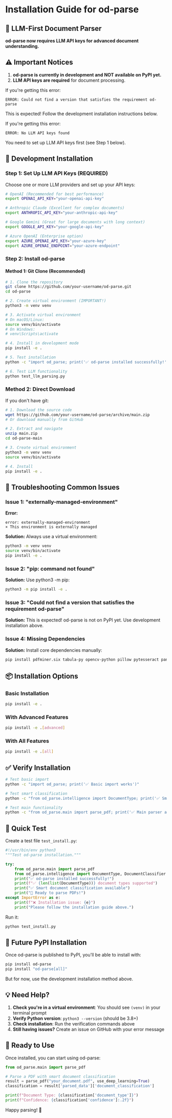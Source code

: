# Installation Guide for od-parse

## 🤖 LLM-First Document Parser

**od-parse now requires LLM API keys for advanced document understanding.**

## ⚠️ Important Notices

1. **od-parse is currently in development and NOT available on PyPI yet.**
2. **LLM API keys are required** for document processing.

If you're getting this error:
```
ERROR: Could not find a version that satisfies the requirement od-parse
```

This is expected! Follow the development installation instructions below.

If you're getting this error:
```
ERROR: No LLM API keys found
```

You need to set up LLM API keys first (see Step 1 below).

## 🚀 Development Installation

### Step 1: Set Up LLM API Keys (REQUIRED)

Choose one or more LLM providers and set up your API keys:

```bash
# OpenAI (Recommended for best performance)
export OPENAI_API_KEY="your-openai-api-key"

# Anthropic Claude (Excellent for complex documents)
export ANTHROPIC_API_KEY="your-anthropic-api-key"

# Google Gemini (Great for large documents with long context)
export GOOGLE_API_KEY="your-google-api-key"

# Azure OpenAI (Enterprise option)
export AZURE_OPENAI_API_KEY="your-azure-key"
export AZURE_OPENAI_ENDPOINT="your-azure-endpoint"
```

### Step 2: Install od-parse

#### Method 1: Git Clone (Recommended)

```bash
# 1. Clone the repository
git clone https://github.com/your-username/od-parse.git
cd od-parse

# 2. Create virtual environment (IMPORTANT!)
python3 -m venv venv

# 3. Activate virtual environment
# On macOS/Linux:
source venv/bin/activate
# On Windows:
# venv\Scripts\activate

# 4. Install in development mode
pip install -e .

# 5. Test installation
python -c "import od_parse; print('✅ od-parse installed successfully!')"

# 6. Test LLM functionality
python test_llm_parsing.py
```

### Method 2: Direct Download

If you don't have git:

```bash
# 1. Download the source code
wget https://github.com/your-username/od-parse/archive/main.zip
# Or download manually from GitHub

# 2. Extract and navigate
unzip main.zip
cd od-parse-main

# 3. Create virtual environment
python3 -m venv venv
source venv/bin/activate

# 4. Install
pip install -e .
```

## 🔧 Troubleshooting Common Issues

### Issue 1: "externally-managed-environment"

**Error:**
```
error: externally-managed-environment
× This environment is externally managed
```

**Solution:** Always use a virtual environment:
```bash
python3 -m venv venv
source venv/bin/activate
pip install -e .
```

### Issue 2: "pip: command not found"

**Solution:** Use python3 -m pip:
```bash
python3 -m pip install -e .
```

### Issue 3: "Could not find a version that satisfies the requirement od-parse"

**Solution:** This is expected! od-parse is not on PyPI yet. Use development installation above.

### Issue 4: Missing Dependencies

**Solution:** Install core dependencies manually:
```bash
pip install pdfminer.six tabula-py opencv-python pillow pytesseract pandas numpy
```

## 📦 Installation Options

### Basic Installation
```bash
pip install -e .
```

### With Advanced Features
```bash
pip install -e .[advanced]
```

### With All Features
```bash
pip install -e .[all]
```

## ✅ Verify Installation

```bash
# Test basic import
python -c "import od_parse; print('✅ Basic import works')"

# Test smart classification
python -c "from od_parse.intelligence import DocumentType; print('✅ Smart classification available')"

# Test main functionality
python -c "from od_parse.main import parse_pdf; print('✅ Main parser available')"
```

## 🎯 Quick Test

Create a test file `test_install.py`:

```python
#!/usr/bin/env python3
"""Test od-parse installation."""

try:
    from od_parse.main import parse_pdf
    from od_parse.intelligence import DocumentType, DocumentClassifier
    print("✅ od-parse installed successfully!")
    print(f"✅ {len(list(DocumentType))} document types supported")
    print("✅ Smart document classification available")
    print("🎉 Ready to parse PDFs!")
except ImportError as e:
    print(f"❌ Installation issue: {e}")
    print("Please follow the installation guide above.")
```

Run it:
```bash
python test_install.py
```

## 🔮 Future PyPI Installation

Once od-parse is published to PyPI, you'll be able to install with:

```bash
pip install od-parse
pip install "od-parse[all]"
```

But for now, use the development installation method above.

## 💡 Need Help?

1. **Check you're in a virtual environment**: You should see `(venv)` in your terminal prompt
2. **Verify Python version**: `python3 --version` (should be 3.8+)
3. **Check installation**: Run the verification commands above
4. **Still having issues?** Create an issue on GitHub with your error message

## 🚀 Ready to Use

Once installed, you can start using od-parse:

```python
from od_parse.main import parse_pdf

# Parse a PDF with smart document classification
result = parse_pdf("your_document.pdf", use_deep_learning=True)
classification = result['parsed_data']['document_classification']

print(f"Document Type: {classification['document_type']}")
print(f"Confidence: {classification['confidence']:.2f}")
```

Happy parsing! 🎉
